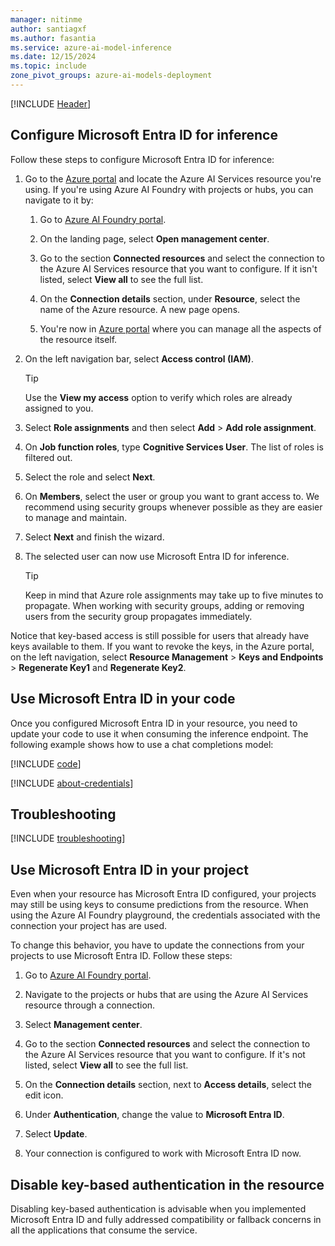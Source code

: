 ```yaml
---
manager: nitinme
author: santiagxf
ms.author: fasantia 
ms.service: azure-ai-model-inference
ms.date: 12/15/2024
ms.topic: include
zone_pivot_groups: azure-ai-models-deployment
---
```


[!INCLUDE [Header](intro.md)]

## Configure Microsoft Entra ID for inference

Follow these steps to configure Microsoft Entra ID for inference: 

1. Go to the [Azure portal](https://portal.azure.com) and locate the Azure AI Services resource you're using. If you're using Azure AI Foundry with projects or hubs, you can navigate to it by:

   1. Go to [Azure AI Foundry portal](https://ai.azure.com).

   2. On the landing page, select **Open management center**.

   3. Go to the section **Connected resources** and select the connection to the Azure AI Services resource that you want to configure. If it isn't listed, select **View all** to see the full list.

   4. On the **Connection details** section, under **Resource**, select the name of the Azure resource. A new page opens.

   5. You're now in [Azure portal](https://portal.azure.com) where you can manage all the aspects of the resource itself.

2. On the left navigation bar, select **Access control (IAM)**.

   > [!TIP]
   > Use the **View my access** option to verify which roles are already assigned to you.

3. Select **Role assignments** and then select **Add** > **Add role assignment**.

4. On **Job function roles**, type **Cognitive Services User**. The list of roles is filtered out.

5.  Select the role and select **Next**.

6.  On **Members**, select the user or group you want to grant access to. We recommend using security groups whenever possible as they are easier to manage and maintain. 

7.  Select **Next** and finish the wizard.

8.  The selected user can now use Microsoft Entra ID for inference.

    > [!TIP]
    > Keep in mind that Azure role assignments may take up to five minutes to propagate. When working with security groups, adding or removing users from the security group propagates immediately.

Notice that key-based access is still possible for users that already have keys available to them. If you want to revoke the keys, in the Azure portal, on the left navigation, select **Resource Management** > **Keys and Endpoints** > **Regenerate Key1** and **Regenerate Key2**.

## Use Microsoft Entra ID in your code

Once you configured Microsoft Entra ID in your resource, you need to update your code to use it when consuming the inference endpoint. The following example shows how to use a chat completions model:

[!INCLUDE [code](../code-create-chat-client-entra.md)]

[!INCLUDE [about-credentials](about-credentials.md)]

## Troubleshooting

[!INCLUDE [troubleshooting](troubleshooting.md)]

## Use Microsoft Entra ID in your project

Even when your resource has Microsoft Entra ID configured, your projects may still be using keys to consume predictions from the resource. When using the Azure AI Foundry playground, the credentials associated with the connection your project has are used. 

To change this behavior, you have to update the connections from your projects to use Microsoft Entra ID. Follow these steps:

1. Go to [Azure AI Foundry portal](https://ai.azure.com).

2. Navigate to the projects or hubs that are using the Azure AI Services resource through a connection.

3. Select **Management center**.

3. Go to the section **Connected resources** and select the connection to the Azure AI Services resource that you want to configure. If it's not listed, select **View all** to see the full list.

4. On the **Connection details** section, next to **Access details**, select the edit icon.

5. Under **Authentication**, change the value to **Microsoft Entra ID**.

6. Select **Update**.

7. Your connection is configured to work with Microsoft Entra ID now.

## Disable key-based authentication in the resource

Disabling key-based authentication is advisable when you implemented Microsoft Entra ID and fully addressed compatibility or fallback concerns in all the applications that consume the service.


